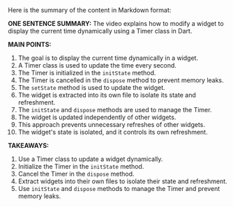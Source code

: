Here is the summary of the content in Markdown format:

**ONE SENTENCE SUMMARY:**
The video explains how to modify a widget to display the current time dynamically using a Timer class in Dart.

**MAIN POINTS:**

1. The goal is to display the current time dynamically in a widget.
2. A Timer class is used to update the time every second.
3. The Timer is initialized in the `initState` method.
4. The Timer is cancelled in the `dispose` method to prevent memory leaks.
5. The `setState` method is used to update the widget.
6. The widget is extracted into its own file to isolate its state and refreshment.
7. The `initState` and `dispose` methods are used to manage the Timer.
8. The widget is updated independently of other widgets.
9. This approach prevents unnecessary refreshes of other widgets.
10. The widget's state is isolated, and it controls its own refreshment.

**TAKEAWAYS:**

1. Use a Timer class to update a widget dynamically.
2. Initialize the Timer in the `initState` method.
3. Cancel the Timer in the `dispose` method.
4. Extract widgets into their own files to isolate their state and refreshment.
5. Use `initState` and `dispose` methods to manage the Timer and prevent memory leaks.

